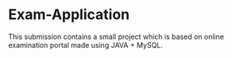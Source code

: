 # Exam-Application

This submission contains a small project which is based on online examination portal made using JAVA + MySQL.
